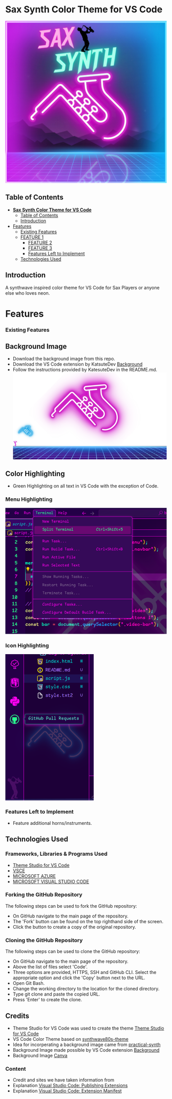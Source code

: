 # **Sax Synth Color Theme for VS Code**

![Sax Synth Color Theme](sax-synth-logo.Jpg)

## Table of Contents
- [**Sax Synth Color Theme for VS Code**](#sax-synth-color-theme-for-vs-code)
  - [Table of Contents](#table-of-contents)
  - [Introduction](#introduction)
- [Features](#features)
    - [Existing Features](#existing-features)
  - [FEATURE 1](#feature-1)
      - [FEATURE 2](#feature-2)
      - [FEATURE 3](#feature-3)
    - [Features Left to Implement](#features-left-to-implement)
  - [Technologies Used](#technologies-used)

## Introduction

A synthwave inspired color theme for VS Code for Sax Players or anyone else who loves neon. 

# Features

### Existing Features

## Background Image

* Download the background image from this repo. 
* Download the VS Code extension by KatsuteDev [Background](https://github.com/KatsuteDev/Background)
* Follow the instructions provided by KatesuteDev in the README.md.
![Background Image](synth-sax.png)

## Color Highlighting

* Green Highlighting on all text in VS Code with the exception of Code. 
  
### Menu Highlighting

![Menu Highlighting](menu-highlight.png)

### Icon Highlighting

![Icon Highlighting](icon-highlight.png)


### Features Left to Implement

* Feature additional horns/instruments. 

## Technologies Used

### Frameworks, Libraries & Programs Used

* [Theme Studio for VS Code](https://themes.vscode.one/)
* [VSCE](https://github.com/microsoft/vscode-vsce)
* [MICROSOFT AZURE](https://azure.microsoft.com/)
* [MICROSOFT VISUAL STUDIO CODE](https://code.visualstudio.com/)

### Forking the GitHub Repository

The following steps can be used to fork the GitHub repository:
* On GitHub navigate to the main page of the repository.
* The 'Fork' button can be found on the top righthand side of the screen.
* Click the button to create a copy of the original repository.

### Cloning the GitHub Repository

The following steps can be used to clone the GitHub repository:
* On GitHub navigate to the main page of the repository.
* Above the list of files select 'Code'.
* Three options are provided, HTTPS, SSH and GitHub CLI. Select the appropriate option and click the 'Copy' button next to the URL.
* Open Git Bash.
* Change the working directory to the location for the cloned directory.
* Type git clone and paste the copied URL.
* Press 'Enter' to create the clone.

## Credits
* Theme Studio for VS Code was used to create the theme [Theme Studio for VS Code](https://themes.vscode.one/)
* VS Code Color Theme based on [synthwave80s-theme](https://github.com/Sanchodelniglo/synthwave80s-theme)
* Idea for incorperating a background image came from [practical-synth](https://github.com/Valx01P/practical-synth)
* Background Image made possible by VS Code extension [Background](https://github.com/KatsuteDev/Background)
* Background Image [Canva](https://www.canva.com/)

### Content
* Credit and sites we have taken information from
* Explanation [Visual Studio Code: Publishing Extensions](https://code.visualstudio.com/api/working-with-extensions/publishing-extension)
* Explanation [Visual Studio Code: Extension Manifest](https://code.visualstudio.com/api/references/extension-manifest#approved-badges)





